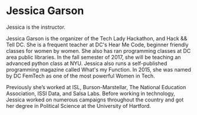 # Jessica Garson

Jessica is the instructor. 

Jessica Garson is the organizer of the Tech Lady Hackathon, and Hack && Tell DC. She is a frequent teacher at DC's Hear Me Code, beginner friendly classes for women by women. She also has ran programming classes at DC area public libraries. In the fall semester of 2017, she will be teaching an advanced python class at NYU. Jessica also runs a self-published programming magazine called What's my Function. In 2015, she was named by DC FemTech as one of the most powerful Women in Tech.

Previously she’s worked at ISL, Burson-Marstellar, The National Education Association, ISSI Data, and Salsa Labs. Before working in technology, Jessica worked on numerous campaigns throughout the country and got her degree in Political Science at the University of Hartford.


